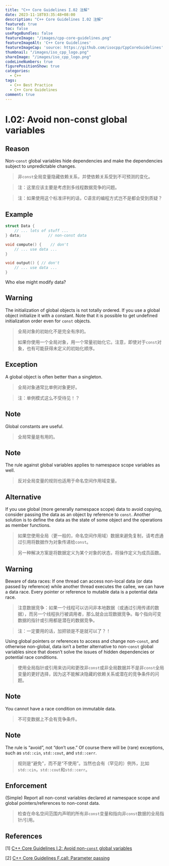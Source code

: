```yaml
---
title: "C++ Core Guidelines I.02 注解"
date: 2023-11-18T03:35:48+08:00
description: "C++ Core Guidelines I.02 注解"
featured: true
toc: false
usePageBundles: false
featureImage: "/images/cpp-core-guidelines.png"
featureImageAlt: 'C++ Core Guidelines'
featureImageCap: 'source: https://github.com/isocpp/CppCoreGuidelines'
thumbnail: "/images/iso_cpp_logo.png"
shareImage: "/images/iso_cpp_logo.png"
codeLineNumbers: true
figurePositionShow: true
categories:
  - C++
tags:
  - C++ Best Practice
  - C++ Core Guidelines
comment: true
---
```


# I.02: Avoid non-const global variables

## Reason

Non-`const` global variables hide dependencies and make the dependencies subject to unpredictable changes.

>非`const`全局变量隐藏依赖关系，并使依赖关系受到不可预测的变化。

> 注：这里应该主要是考虑到多线程数据竞争的问题。

> 注：如果使用这个标准评判的话，C语言的编程方式岂不是都会受到质疑？

## Example

```c++
struct Data {
    // ... lots of stuff ...
} data;            // non-const data

void compute() {	// don't
    // ... use data ...
}

void output() {	// don't
    // ... use data ...
}
```

Who else might modify data?

## Warning

The initialization of global objects is not totally ordered. If you use a global object initialize it with a constant. Note that it is possible to get undefined initialization order even for `const` objects.

>全局对象的初始化不是完全有序的。
>
>如果你使用一个全局对象，用一个常量初始化它。注意，即使对于`const`对象，也有可能获得未定义的初始化顺序。

## Exception

A global object is often better than a singleton.

>全局对象通常比单例对象更好。

> 注：单例模式这么不受待见！？

## Note

Global constants are useful.

>全局常量是有用的。

## Note

The rule against global variables applies to namespace scope variables as well.

>反对全局变量的规则也适用于命名空间作用域变量。

## Alternative

If you use global (more generally namespace scope) data to avoid copying, consider passing the data as an object by reference to `const`. Another solution is to define the data as the state of some object and the operations as member functions.

> 如果您使用全局（更一般的，命名空间作用域）数据来避免复制，请考虑通过引用将数据作为对象传递给`const`。
>
> 另一种解决方案是将数据定义为某个对象的状态，将操作定义为成员函数。

## Warning

Beware of data races: If one thread can access non-local data (or data passed by reference) while another thread executes the callee, we can have a data race. Every pointer or reference to mutable data is a potential data race.

>注意数据竞争：如果一个线程可以访问非本地数据（或通过引用传递的数据），而另一个线程执行被调用者，那么就会出现数据竞争。每个指向可变数据的指针或引用都是潜在的数据竞争。

> 注：一定要用的话，加把锁是不是就可以了？！

Using global pointers or references to access and change non-`const`, and otherwise non-global, data isn’t a better alternative to non-`const` global variables since that doesn’t solve the issues of hidden dependencies or potential race conditions.

>使用全局指针或引用来访问和更改非`const`或非全局数据并不是非`const`全局变量的更好选择，因为这不能解决隐藏的依赖关系或潜在的竞争条件的问题。

## Note

You cannot have a race condition on immutable data.

> 不可变数据上不会有竞争条件。

## Note

The rule is “avoid”, not “don’t use.” Of course there will be (rare) exceptions, such as `std::cin`, `std::cout`, and `std::cerr`.

>规则是“避免”，而不是“不使用”。当然也会有（罕见的）例外，比如`std::cin`，`std::cout`和`std::cerr`。

## Enforcement

(Simple) Report all non-const variables declared at namespace scope and global pointers/references to non-const data.

> 检查在命名空间范围内声明的所有非`const`变量和指向非`const`数据的全局指针/引用。

## References

[1] [C++ Core Guidelines I.2: Avoid non-`const` global variables](https://isocpp.github.io/CppCoreGuidelines/CppCoreGuidelines#i2-avoid-non-const-global-variables)

[2] [C++ Core Guidelines F.call: Parameter passing](https://isocpp.github.io/CppCoreGuidelines/CppCoreGuidelines#fcall-parameter-passing)
